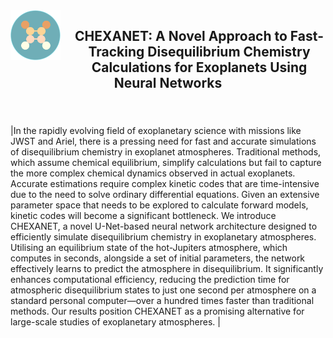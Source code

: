 
<img src="Figures/logo_chexanet.png" width="80" align="left" style="margin-right: 30px; vertical-align: middle; margin-right: 20px;"/>

  <h2> <p align="center"> CHEXANET: A Novel Approach to Fast-Tracking Disequilibrium Chemistry Calculations for Exoplanets Using Neural Networks </p>  </h2> 
<br />
<br />
 |In the rapidly evolving field of exoplanetary science with missions like JWST and Ariel, there is a pressing need for fast and accurate simulations of disequilibrium chemistry in exoplanet atmospheres. Traditional methods, which assume chemical equilibrium, simplify calculations but fail to capture the more complex chemical dynamics observed in actual exoplanets. Accurate estimations require complex kinetic codes that are time-intensive due to the need to solve ordinary differential equations. Given an extensive parameter space that needs to be explored to calculate forward models, kinetic codes will become a significant bottleneck. We introduce CHEXANET, a novel U-Net-based neural network architecture designed to efficiently simulate disequilibrium chemistry in exoplanetary atmospheres. Utilising an equilibrium state of the hot-Jupiters atmosphere, which computes in seconds, alongside a set of initial parameters, the network effectively learns to predict the atmosphere in disequilibrium. It significantly enhances computational efficiency, reducing the prediction time for atmospheric disequilibrium states to just one second per atmosphere on a standard personal computer—over a hundred times faster than traditional methods. Our results position CHEXANET as a promising alternative for large-scale studies of exoplanetary atmospheres. |

